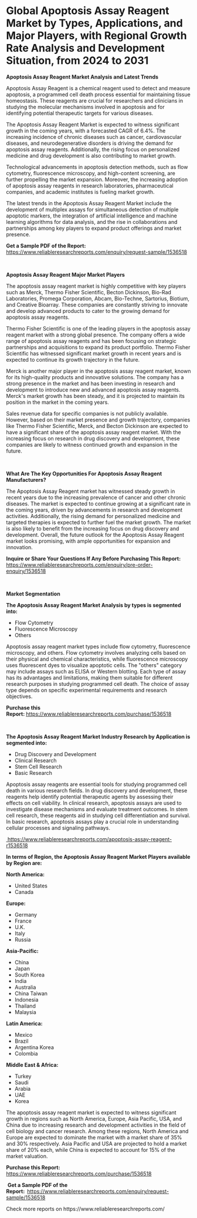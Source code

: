 <p><h1>Global Apoptosis Assay Reagent Market by Types, Applications, and Major Players, with Regional Growth Rate Analysis and Development Situation, from 2024 to 2031</h1></p><p><strong>Apoptosis Assay Reagent Market Analysis and Latest Trends</strong></p>
<p><p>Apoptosis Assay Reagent is a chemical reagent used to detect and measure apoptosis, a programmed cell death process essential for maintaining tissue homeostasis. These reagents are crucial for researchers and clinicians in studying the molecular mechanisms involved in apoptosis and for identifying potential therapeutic targets for various diseases.</p><p>The Apoptosis Assay Reagent Market is expected to witness significant growth in the coming years, with a forecasted CAGR of 6.4%. The increasing incidence of chronic diseases such as cancer, cardiovascular diseases, and neurodegenerative disorders is driving the demand for apoptosis assay reagents. Additionally, the rising focus on personalized medicine and drug development is also contributing to market growth.</p><p>Technological advancements in apoptosis detection methods, such as flow cytometry, fluorescence microscopy, and high-content screening, are further propelling the market expansion. Moreover, the increasing adoption of apoptosis assay reagents in research laboratories, pharmaceutical companies, and academic institutes is fueling market growth.</p><p>The latest trends in the Apoptosis Assay Reagent Market include the development of multiplex assays for simultaneous detection of multiple apoptotic markers, the integration of artificial intelligence and machine learning algorithms for data analysis, and the rise in collaborations and partnerships among key players to expand product offerings and market presence.</p></p>
<p><strong>Get a Sample PDF of the Report:&nbsp;</strong> <a href="https://www.reliableresearchreports.com/enquiry/request-sample/1536518">https://www.reliableresearchreports.com/enquiry/request-sample/1536518</a></p>
<p>&nbsp;</p>
<p><strong>Apoptosis Assay Reagent Major Market Players</strong></p>
<p><p>The apoptosis assay reagent market is highly competitive with key players such as Merck, Thermo Fisher Scientific, Becton Dickinson, Bio-Rad Laboratories, Promega Corporation, Abcam, Bio-Techne, Sartorius, Biotium, and Creative Bioarray. These companies are constantly striving to innovate and develop advanced products to cater to the growing demand for apoptosis assay reagents.</p><p>Thermo Fisher Scientific is one of the leading players in the apoptosis assay reagent market with a strong global presence. The company offers a wide range of apoptosis assay reagents and has been focusing on strategic partnerships and acquisitions to expand its product portfolio. Thermo Fisher Scientific has witnessed significant market growth in recent years and is expected to continue its growth trajectory in the future.</p><p>Merck is another major player in the apoptosis assay reagent market, known for its high-quality products and innovative solutions. The company has a strong presence in the market and has been investing in research and development to introduce new and advanced apoptosis assay reagents. Merck's market growth has been steady, and it is projected to maintain its position in the market in the coming years.</p><p>Sales revenue data for specific companies is not publicly available. However, based on their market presence and growth trajectory, companies like Thermo Fisher Scientific, Merck, and Becton Dickinson are expected to have a significant share of the apoptosis assay reagent market. With the increasing focus on research in drug discovery and development, these companies are likely to witness continued growth and expansion in the future.</p></p>
<p>&nbsp;</p>
<p><strong>What Are The Key Opportunities For Apoptosis Assay Reagent Manufacturers?</strong></p>
<p><p>The Apoptosis Assay Reagent market has witnessed steady growth in recent years due to the increasing prevalence of cancer and other chronic diseases. The market is expected to continue growing at a significant rate in the coming years, driven by advancements in research and development activities. Additionally, the rising demand for personalized medicine and targeted therapies is expected to further fuel the market growth. The market is also likely to benefit from the increasing focus on drug discovery and development. Overall, the future outlook for the Apoptosis Assay Reagent market looks promising, with ample opportunities for expansion and innovation.</p></p>
<p><strong>Inquire or Share Your Questions If Any Before Purchasing This Report:</strong> <a href="https://www.reliableresearchreports.com/enquiry/pre-order-enquiry/1536518">https://www.reliableresearchreports.com/enquiry/pre-order-enquiry/1536518</a></p>
<p>&nbsp;</p>
<p><strong>Market Segmentation</strong></p>
<p><strong>The Apoptosis Assay Reagent Market Analysis by types is segmented into:</strong></p>
<p><ul><li>Flow Cytometry</li><li>Fluorescence Microscopy</li><li>Others</li></ul></p>
<p><p>Apoptosis assay reagent market types include flow cytometry, fluorescence microscopy, and others. Flow cytometry involves analyzing cells based on their physical and chemical characteristics, while fluorescence microscopy uses fluorescent dyes to visualize apoptotic cells. The "others" category may include assays such as ELISA or Western blotting. Each type of assay has its advantages and limitations, making them suitable for different research purposes in studying programmed cell death. The choice of assay type depends on specific experimental requirements and research objectives.</p></p>
<p><strong>Purchase this Report:&nbsp;</strong><a href="https://www.reliableresearchreports.com/purchase/1536518">https://www.reliableresearchreports.com/purchase/1536518</a></p>
<p>&nbsp;</p>
<p><strong>The Apoptosis Assay Reagent Market Industry Research by Application is segmented into:</strong></p>
<p><ul><li>Drug Discovery and Development</li><li>Clinical Research</li><li>Stem Cell Research</li><li>Basic Research</li></ul></p>
<p><p>Apoptosis assay reagents are essential tools for studying programmed cell death in various research fields. In drug discovery and development, these reagents help identify potential therapeutic agents by assessing their effects on cell viability. In clinical research, apoptosis assays are used to investigate disease mechanisms and evaluate treatment outcomes. In stem cell research, these reagents aid in studying cell differentiation and survival. In basic research, apoptosis assays play a crucial role in understanding cellular processes and signaling pathways.</p></p>
<p><a href="https://www.reliableresearchreports.com/apoptosis-assay-reagent-r1536518">&nbsp;https://www.reliableresearchreports.com/apoptosis-assay-reagent-r1536518</a></p>
<p><strong>In terms of Region, the Apoptosis Assay Reagent Market Players available by Region are:</strong></p>
<p>
    <p> <strong> North America: </strong>
        <ul>
            <li>United States</li>
            <li>Canada</li>
        </ul>
        </p> 
    <p> <strong> Europe: </strong>
        <ul>
            <li>Germany</li>
            <li>France</li>
            <li>U.K.</li>
            <li>Italy</li>
            <li>Russia</li>
        </ul>
        </p> 
    <p> <strong> Asia-Pacific: </strong>
        <ul>
            <li>China</li>
            <li>Japan</li>
            <li>South Korea</li>
            <li>India</li>
            <li>Australia</li>
            <li>China Taiwan</li>
            <li>Indonesia</li>
            <li>Thailand</li>
            <li>Malaysia</li>
        </ul>
        </p> 
    <p> <strong> Latin America: </strong>
        <ul>
            <li>Mexico</li>
            <li>Brazil</li>
            <li>Argentina Korea</li>
            <li>Colombia</li>
        </ul>
        </p> 
    <p> <strong> Middle East & Africa: </strong>
        <ul>
            <li>Turkey</li>
            <li>Saudi</li>
            <li>Arabia</li>
            <li>UAE</li>
            <li>Korea</li>
        </ul>
    </p>
    </p>
<p><p>The apoptosis assay reagent market is expected to witness significant growth in regions such as North America, Europe, Asia Pacific, USA, and China due to increasing research and development activities in the field of cell biology and cancer research. Among these regions, North America and Europe are expected to dominate the market with a market share of 35% and 30% respectively. Asia Pacific and USA are projected to hold a market share of 20% each, while China is expected to account for 15% of the market valuation.</p></p>
<p><strong>Purchase this Report: </strong><a href="https://www.reliableresearchreports.com/purchase/1536518">https://www.reliableresearchreports.com/purchase/1536518</a></p>
<p>&nbsp;<strong>Get a Sample PDF of the Report:&nbsp;&nbsp;</strong><a href="https://www.reliableresearchreports.com/enquiry/request-sample/1536518">https://www.reliableresearchreports.com/enquiry/request-sample/1536518</a></p>
<p><strong></strong></p>
<p>Check more reports on https://www.reliableresearchreports.com/</p>